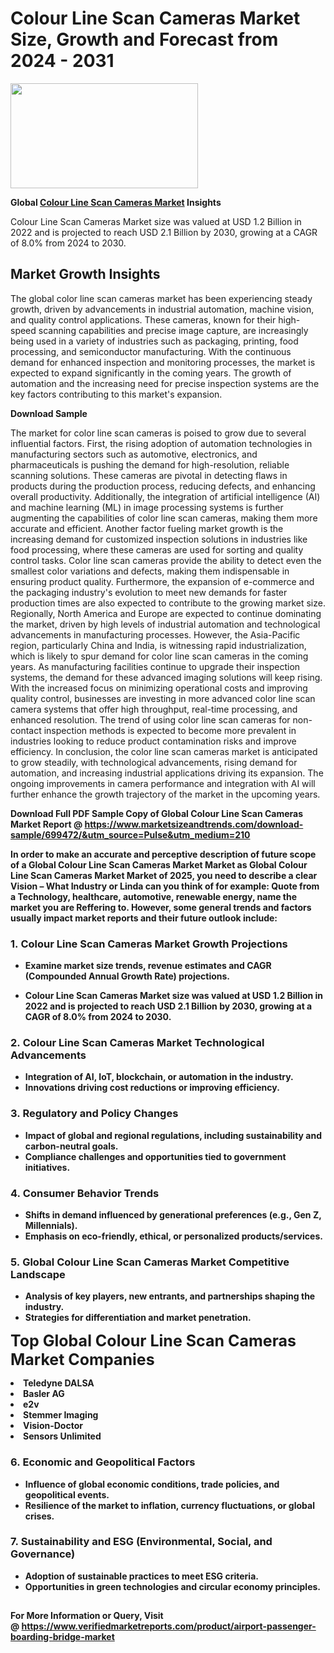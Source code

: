 <H1>Colour Line Scan Cameras Market Size, Growth and Forecast from 2024 - 2031</H1><img class="aligncenter size-medium wp-image-584254" src="https://thirdeyenews.in/wp-content/uploads/2024/09/Global-Market-Research-300x168.jpeg" alt="" width="300" height="168" /><p><strong>Global&nbsp;<a href="https://www.marketsizeandtrends.com/download-sample/699472/&amp;utm_source=Pulse&amp;utm_medium=210">Colour Line Scan Cameras Market</a> Insights</strong></p><p>Colour Line Scan Cameras Market size was valued at USD 1.2 Billion in 2022 and is projected to reach USD 2.1 Billion by 2030, growing at a CAGR of 8.0% from 2024 to 2030.</p><p><h2>Market Growth Insights</h2> <p>The global color line scan cameras market has been experiencing steady growth, driven by advancements in industrial automation, machine vision, and quality control applications. These cameras, known for their high-speed scanning capabilities and precise image capture, are increasingly being used in a variety of industries such as packaging, printing, food processing, and semiconductor manufacturing. With the continuous demand for enhanced inspection and monitoring processes, the market is expected to expand significantly in the coming years. The growth of automation and the increasing need for precise inspection systems are the key factors contributing to this market's expansion.</p> <p><strong>Download Sample</strong></p> <p>The market for color line scan cameras is poised to grow due to several influential factors. First, the rising adoption of automation technologies in manufacturing sectors such as automotive, electronics, and pharmaceuticals is pushing the demand for high-resolution, reliable scanning solutions. These cameras are pivotal in detecting flaws in products during the production process, reducing defects, and enhancing overall productivity. Additionally, the integration of artificial intelligence (AI) and machine learning (ML) in image processing systems is further augmenting the capabilities of color line scan cameras, making them more accurate and efficient. Another factor fueling market growth is the increasing demand for customized inspection solutions in industries like food processing, where these cameras are used for sorting and quality control tasks. Color line scan cameras provide the ability to detect even the smallest color variations and defects, making them indispensable in ensuring product quality. Furthermore, the expansion of e-commerce and the packaging industry's evolution to meet new demands for faster production times are also expected to contribute to the growing market size. Regionally, North America and Europe are expected to continue dominating the market, driven by high levels of industrial automation and technological advancements in manufacturing processes. However, the Asia-Pacific region, particularly China and India, is witnessing rapid industrialization, which is likely to spur demand for color line scan cameras in the coming years. As manufacturing facilities continue to upgrade their inspection systems, the demand for these advanced imaging solutions will keep rising. With the increased focus on minimizing operational costs and improving quality control, businesses are investing in more advanced color line scan camera systems that offer high throughput, real-time processing, and enhanced resolution. The trend of using color line scan cameras for non-contact inspection methods is expected to become more prevalent in industries looking to reduce product contamination risks and improve efficiency. In conclusion, the color line scan cameras market is anticipated to grow steadily, with technological advancements, rising demand for automation, and increasing industrial applications driving its expansion. The ongoing improvements in camera performance and integration with AI will further enhance the growth trajectory of the market in the upcoming years.</p> <p><strong></p><p><span class=""><strong>Download Full PDF Sample Copy of Global Colour Line Scan Cameras Market Report</strong> @ <a href="https://www.marketsizeandtrends.com/download-sample/699472/&amp;utm_source=Pulse&amp;utm_medium=210" target="_blank">https://www.marketsizeandtrends.com/download-sample/699472/&amp;utm_source=Pulse&amp;utm_medium=210</a></span></p><p>In order to make an accurate and perceptive description of future scope of a Global&nbsp;Colour Line Scan Cameras Market Market as Global&nbsp;Colour Line Scan Cameras Market Market of 2025, you need to describe a clear Vision &ndash; What Industry or Linda can you think of for example: Quote from a Technology, healthcare, automotive, renewable energy, name the market you are Reffering to. However, some general trends and factors usually impact market reports and their future outlook include:</p><h3>1.&nbsp;<strong>Colour Line Scan Cameras Market Growth Projections</strong></h3><ul><li>Examine market size trends, revenue estimates and CAGR (Compounded Annual Growth Rate) projections.</li><li><p>Colour Line Scan Cameras Market size was valued at USD 1.2 Billion in 2022 and is projected to reach USD 2.1 Billion by 2030, growing at a CAGR of 8.0% from 2024 to 2030.</p></li></ul><h3>2.&nbsp;<strong>Colour Line Scan Cameras Market Technological Advancements</strong></h3><ul><li>Integration of AI, IoT, blockchain, or automation in the industry.</li><li>Innovations driving cost reductions or improving efficiency.</li></ul><h3>3.&nbsp;<strong>Regulatory and Policy Changes</strong></h3><ul><li>Impact of global and regional regulations, including sustainability and carbon-neutral goals.</li><li>Compliance challenges and opportunities tied to government initiatives.</li></ul><h3>4.&nbsp;<strong>Consumer Behavior Trends</strong></h3><ul><li>Shifts in demand influenced by generational preferences (e.g., Gen Z, Millennials).</li><li>Emphasis on eco-friendly, ethical, or personalized products/services.</li></ul><h3>5.&nbsp;<strong>Global Colour Line Scan Cameras Market Competitive Landscape</strong></h3><ul><li>Analysis of key players, new entrants, and partnerships shaping the industry.</li><li>Strategies for differentiation and market penetration.</li></ul><p data-pm-slice="1 1 []"><span style="color: inherit; font-family: inherit; font-size: 25px;">Top Global Colour Line Scan Cameras Market Companies</span></p><div class="" data-test-id=""><p><li>Teledyne DALSA</li><li> Basler AG</li><li> e2v</li><li> Stemmer Imaging</li><li> Vision-Doctor</li><li> Sensors Unlimited</li></p></div><h3>6.&nbsp;<strong>Economic and Geopolitical Factors</strong></h3><ul><li>Influence of global economic conditions, trade policies, and geopolitical events.</li><li>Resilience of the market to inflation, currency fluctuations, or global crises.</li></ul><h3>7.&nbsp;<strong>Sustainability and ESG (Environmental, Social, and Governance)</strong></h3><ul><li>Adoption of sustainable practices to meet ESG criteria.</li><li>Opportunities in green technologies and circular economy principles.</li></ul><h2><strong style="font-size: 14px;">For More Information or Query, Visit @&nbsp;</strong><a style="background-color: #ffffff; font-size: 14px;" href="https://www.marketsizeandtrends.com/report/colour-line-scan-cameras-market/" target="_blank">https://www.verifiedmarketreports.com/product/airport-passenger-boarding-bridge-market</a></h2>
